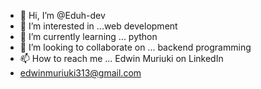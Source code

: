 - 👋 Hi, I’m @Eduh-dev
- 👀 I’m interested in ...web development 
- 🌱 I’m currently learning ... python 
- 💞️ I’m looking to collaborate on ... backend programming 
- 📫 How to reach me ... Edwin Muriuki on LinkedIn
- edwinmuriuki313@gmail.com

<!---
Eduh-dev/Eduh-dev is a ✨ special ✨ repository because its `README.md` (this file) appears on your GitHub profile.
You can click the Preview link to take a look at your changes.
--->
